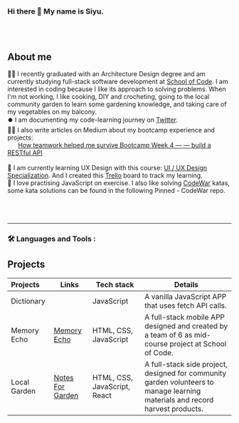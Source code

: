 ### Hi there 👋 My name is Siyu.
<br><br>
<!--
<picture>
  <source media="(prefers-color-scheme: dark)" srcset="https://user-images.githubusercontent.com/25423296/163456776-7f95b81a-f1ed-45f7-b7ab-8fa810d529fa.png">
  <source media="(prefers-color-scheme: light)" srcset="https://user-images.githubusercontent.com/25423296/163456779-a8556205-d0a5-45e2-ac17-42d089e3c3f8.png">
  <img alt="Shows an illustrated sun in light mode and a moon with stars in dark mode." src="https://user-images.githubusercontent.com/25423296/163456779-a8556205-d0a5-45e2-ac17-42d089e3c3f8.png">
</picture>
-->



## About me

👩‍🎓 I recently graduated with an Architecture Design degree and am currently studying full-stack software development at [School of Code](https://www.schoolofcode.co.uk/). I am interested in coding because I like its approach to solving problems. When I'm not working, I like cooking, DIY and crocheting, going to the local community garden to learn some gardening knowledge, and taking care of my vegetables on my balcony.<br>
⏺️ I am documenting my code-learning journey on [Twitter](https://twitter.com/siyuduan2023).<br>
✍🏼 I also write articles on Medium about my bootcamp experience and projects:<br>
&nbsp;&nbsp;&nbsp;&nbsp;&nbsp;&nbsp;[How teamwork helped me survive Bootcamp Week 4 — — build a RESTful API](https://medium.com/@siyuduan.learning/how-teamwork-helped-me-survive-bootcamp-week-4-build-a-restful-api-a6e02ded886a)<br><br>
📖 I am currently learning UX Design with this course: [UI / UX Design Specialization](https://www.coursera.org/specializations/ui-ux-design). And I created this [Trello](https://trello.com/invite/devlearnboard/ATTIc0f396a626c55d043631a71a4e28378aA2FE8573) board to track my learning.<br>
🥳 I love practising JavaScript on exercise. I also like solving [CodeWar](https://www.codewars.com/users/CU_2023) katas, some kata solutions can be found in the following Pinned - CodeWar repo.<br><br><br><br>

---

### :hammer_and_wrench: Languages and Tools :


## Projects

|Projects          | Links                                                                           |Tech stack            |Details            |
|:-----------------|---------------------------------------------------------------------------------|----------------------|-------------------|
|Dictionary        |                                                                                 |JavaScript            |A vanilla JavaScript APP that uses fetch API calls.|
|Memory Echo       |[Memory Echo](https://memoryecho.vercel.app/)                                    |HTML, CSS, JavaScript |A full-stack mobile APP designed and created by a team of 6 as mid-course project at School of Code.|
|Local Garden      |[Notes For Garden](https://github.com/siyuduan2023/NotesForGarden)               |HTML, CSS, JavaScript, React |A full-stack side project, designed for community garden volunteers to manage learning materials and record harvest products.|


<!--
**siyuduan2023/siyuduan2023** is a ✨ _special_ ✨ repository because its `README.md` (this file) appears on your GitHub profile.

Here are some ideas to get you started:

- 🔭 I’m currently working on ...
- 🌱 I’m currently learning ...
- 👯 I’m looking to collaborate on ...
- 🤔 I’m looking for help with ...
- 💬 Ask me about ...
- 📫 How to reach me: ...
- 😄 Pronouns: ...
- ⚡ Fun fact: ...
-->
